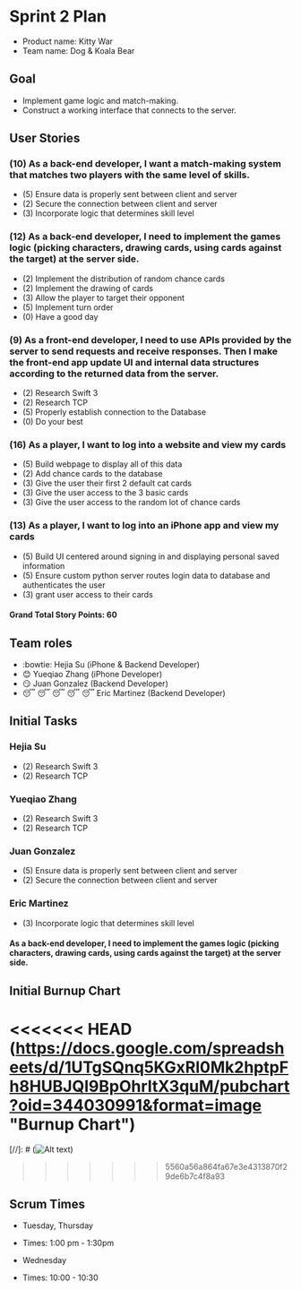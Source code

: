 # Sprint 2 Plan

* Product name: Kitty War
* Team name: Dog & Koala Bear

## Goal

* Implement game logic and match-making.
* Construct a working interface that connects to the server.

## User Stories

### (10) As a back-end developer, I want a match-making system that matches two players with the same level of skills.

* (5) Ensure data is properly sent between client and server
* (2) Secure the connection between client and server
* (3) Incorporate logic that determines skill level

### (12) As a back-end developer, I need to implement the games logic (picking characters, drawing cards, using cards against the target) at the server side.


* (2) Implement the distribution of random chance cards
* (2) Implement the drawing of cards
* (3) Allow the player to target their opponent
* (5) Implement turn order
* (0) Have a good day

### (9) As a front-end developer, I need to use APIs provided by the server to send requests and receive responses. Then I make the front-end app update UI and internal data structures according to the returned data from the server.

* (2) Research Swift 3
* (2) Research TCP
* (5) Properly establish connection to the Database
* (0) Do your best

### (16) As a player, I want to log into a website and view my cards

* (5) Build webpage to display all of this data
* (2) Add chance cards to the database
* (3) Give the user their first 2 default cat cards
* (3) Give the user access to the 3 basic cards
* (3) Give the user access to the random lot of chance cards


### (13) As a player, I want to log into an iPhone app and view my cards
* (5) Build UI centered around signing in and displaying personal saved information
* (5) Ensure custom python server routes login data to database and authenticates the user
* (3) grant user access to their cards

#### Grand Total Story Points: 60

## Team roles

* :bowtie: Hejia Su (iPhone & Backend Developer)
* :blush: Yueqiao Zhang (iPhone Developer)
* :smirk: Juan Gonzalez (Backend Developer)
* :sleeping: :sleeping: :sleeping: :sleeping: :sleeping: Eric Martinez (Backend Developer)

## Initial Tasks

### Hejia Su

* (2) Research Swift 3
* (2) Research TCP

### Yueqiao Zhang

* (2) Research Swift 3
* (2) Research TCP


### Juan Gonzalez

* (5) Ensure data is properly sent between client and server
* (2) Secure the connection between client and server

### Eric Martinez

* (3) Incorporate logic that determines skill level

#### As a back-end developer, I need to implement the games logic (picking characters, drawing cards, using cards against the target) at the server side.

## Initial Burnup Chart
<<<<<<< HEAD
(https://docs.google.com/spreadsheets/d/1UTgSQnq5KGxRl0Mk2hptpFh8HUBJQI9BpOhrItX3quM/pubchart?oid=344030991&format=image "Burnup Chart")
=======
[//]: # (![Alt text](https://docs.google.com/spreadsheets/d/1cR18Zlbq7eRBpJ_cUE_FLFMCvzjE2VScGuYUP0Wnkp8/pubchart?oid=1455941923&format=image "Burnup Chart"))
>>>>>>> 5560a56a864fa67e3e4313870f29de6b7c4f8a93

## Scrum Times

* Tuesday, Thursday
* Times: 1:00 pm - 1:30pm

* Wednesday
* Times: 10:00 - 10:30

